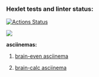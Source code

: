 ### Hexlet tests and linter status:
[![Actions Status](https://github.com/doomdonut666/frontend-project-44/actions/workflows/hexlet-check.yml/badge.svg)](https://github.com/doomdonut666/frontend-project-44/actions)

<a href="https://codeclimate.com/github/doomdonut666/frontend-project-44/maintainability"><img src="https://api.codeclimate.com/v1/badges/6c0f758165ee039525dc/maintainability" /></a>

**asciinemas:**
1. [brain-even asciinema](https://asciinema.org/a/oPfYmoPjd5WjW0sRvNVtu2s55)

2. [brain-calc asciinema](https://asciinema.org/a/nmKxtao6HUodQ5qYR1lMtw0Th)
